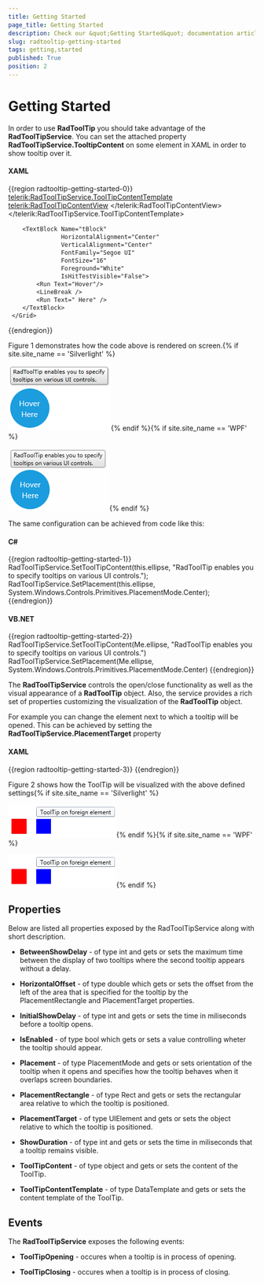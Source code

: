 ```yaml
---
title: Getting Started
page_title: Getting Started
description: Check our &quot;Getting Started&quot; documentation article for the RadToolTip WPF control.
slug: radtooltip-getting-started
tags: getting,started
published: True
position: 2
---
```


# Getting Started

In order to use __RadToolTip__ you should take advantage of the __RadToolTipService__. You can set the attached property __RadToolTipService.TooltipContent__ on some element in XAML in order to show tooltip over it.

#### __XAML__
{{region radtooltip-getting-started-0}}
     <Grid x:Name="LayoutRoot" Background="White">
        <Ellipse x:Name="ellipse"
                 Width="80"
                 Height="80"
                 Fill="#FF1B9DDE"
                 Stroke="#FF1B9DDE"
                 StrokeThickness="2"
                 Visibility="Visible"
                   telerik:RadToolTipService.VerticalOffset="-5"
                 telerik:RadToolTipService.Placement="Top"
                 telerik:RadToolTipService.ToolTipContent="RadToolTip enables you to specify&#x0a;tooltips on various UI controls.">
            <telerik:RadToolTipService.ToolTipContentTemplate>
                <DataTemplate>
                    <telerik:RadToolTipContentView>
                        <TextBlock Text="{Binding}" />
                    </telerik:RadToolTipContentView>
                </DataTemplate>
            </telerik:RadToolTipService.ToolTipContentTemplate>
        </Ellipse>

        <TextBlock Name="tBlock"
                   HorizontalAlignment="Center"
                   VerticalAlignment="Center"
                   FontFamily="Segoe UI"
                   FontSize="16"
                   Foreground="White"
                   IsHitTestVisible="False">
            <Run Text="Hover"/>
            <LineBreak />
            <Run Text=" Here" />
        </TextBlock>
     </Grid>
{{endregion}}

Figure 1 demonstrates how the code above is rendered on screen.{% if site.site_name == 'Silverlight' %}

![radtooltip sl](images/radtooltip_sl.png){% endif %}{% if site.site_name == 'WPF' %}

![radtooltip wpf](images/radtooltip_wpf.png){% endif %}

The same configuration can be achieved from code like this:

#### __C#__
{{region radtooltip-getting-started-1}}
    RadToolTipService.SetToolTipContent(this.ellipse, "RadToolTip enables you to specify&#x0a;tooltips on various UI controls.");
    RadToolTipService.SetPlacement(this.ellipse, System.Windows.Controls.Primitives.PlacementMode.Center);
{{endregion}}

#### __VB.NET__
{{region radtooltip-getting-started-2}}
    RadToolTipService.SetToolTipContent(Me.ellipse, "RadToolTip enables you to specify&#x0a;tooltips on various UI controls.")
    RadToolTipService.SetPlacement(Me.ellipse, System.Windows.Controls.Primitives.PlacementMode.Center)
{{endregion}}

The __RadToolTipService__ controls the open/close functionality as well as the visual appearance of a __RadToolTip__ object. Also, the service provides a rich set of properties customizing the visualization of the __RadToolTip__ object.

For example you can change the element next to which a tooltip will be opened. This can be achieved by setting the __RadToolTipService.PlacementTarget__ property

#### __XAML__
{{region radtooltip-getting-started-3}}
    <StackPanel Orientation="Horizontal">
		<Rectangle Width="30"
		           Height="30"
		           Margin="20 0"
		           Fill="Red"
		           telerik:RadToolTipService.Placement="Top"
		           telerik:RadToolTipService.PlacementTarget="{Binding ElementName=rect}"
		           telerik:RadToolTipService.ToolTipContent="ToolTip on foreign element"
		           telerik:RadToolTipService.VerticalOffset="-5" />
		<Rectangle x:Name="rect"
		           Width="30"
		           Height="30"
		           VerticalAlignment="Center"
		           Fill="Blue" />
	</StackPanel>
{{endregion}}


Figure 2 shows how the ToolTip will be visualized with the above defined settings{% if site.site_name == 'Silverlight' %}

![radtooltip 2 sl](images/radtooltip2_sl.png){% endif %}{% if site.site_name == 'WPF' %}

![radtooltip 2 wpf](images/radtooltip2_wpf.png){% endif %}

## Properties

Below are listed all properties exposed by the RadToolTipService along with short description.

* __BetweenShowDelay__ - of type int and gets or sets the maximum time between the display of two tooltips where the second tooltip appears without a delay.
            

* __HorizontalOffset__ - of type double which gets or sets the offset from the left of the area that is specified for the tooltip by the PlacementRectangle and PlacementTarget properties.
            

* __InitialShowDelay__ - of type int and gets or sets the  time in miliseconds before a tooltip opens.
            

* __IsEnabled__ - of type bool which gets or sets a value controlling wheter the tooltip should appear.
            

* __Placement__ - of type PlacementMode and gets or sets orientation of the tooltip when it opens and specifies how the tooltip behaves when it overlaps screen boundaries.
            

* __PlacementRectangle__ - of type Rect and gets or sets the rectangular area relative to which the tooltip is positioned.
            

* __PlacementTarget__ - of type UIElement and gets or sets the object relative to which the tooltip is positioned.
            

* __ShowDuration__ - of type int and gets or sets the time in miliseconds that a tooltip remains visible.
            

* __ToolTipContent__ - of type object and gets or sets the content of the ToolTip.
            

* __ToolTipContentTemplate__ - of type DataTemplate and gets or sets the content template of the ToolTip.
            

## Events

The __RadToolTipService__ exposes the following events:

* __ToolTipOpening__ - occures when a tooltip is in process of opening.
            

* __ToolTipClosing__ - occures when a tooltip is in process of closing.
